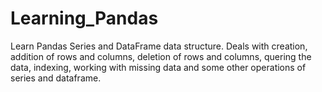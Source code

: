 # Learning_Pandas
Learn Pandas Series and DataFrame data structure.
Deals with creation, addition of rows and columns, deletion of rows and columns, quering the data, indexing, working with missing data and some other operations of series and dataframe.
